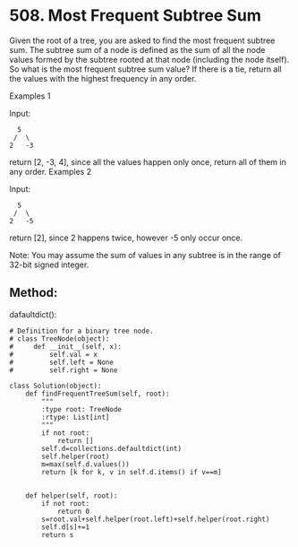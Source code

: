 # 508. Most Frequent Subtree Sum

Given the root of a tree, you are asked to find the most frequent subtree sum. The subtree sum of a node is defined as the sum of all the node values formed by the subtree rooted at that node (including the node itself). So what is the most frequent subtree sum value? If there is a tie, return all the values with the highest frequency in any order.

Examples 1

Input:

      5
     /  \
    2   -3

return [2, -3, 4], since all the values happen only once, return all of them in any order.
Examples 2

Input:

      5
     /  \
    2   -5

return [2], since 2 happens twice, however -5 only occur once.

Note: You may assume the sum of values in any subtree is in the range of 32-bit signed integer.

## Method:
dafaultdict():

    # Definition for a binary tree node.
    # class TreeNode(object):
    #     def __init__(self, x):
    #         self.val = x
    #         self.left = None
    #         self.right = None
    
    class Solution(object):
        def findFrequentTreeSum(self, root):
            """
            :type root: TreeNode
            :rtype: List[int]
            """
            if not root:
                return []
            self.d=collections.defaultdict(int)
            self.helper(root)
            m=max(self.d.values())
            return [k for k, v in self.d.items() if v==m]
            
            
        def helper(self, root):
            if not root:
                return 0
            s=root.val+self.helper(root.left)+self.helper(root.right)
            self.d[s]+=1
            return s